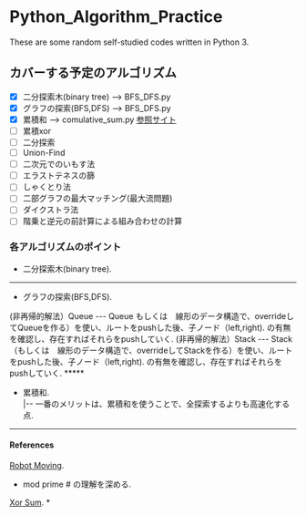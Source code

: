 # Python_Algorithm_Practice
These are some random self-studied codes written in Python 3.

## カバーする予定のアルゴリズム
- [x] 二分探索木(binary tree)   -->   BFS_DFS.py
- [x] グラフの探索(BFS,DFS)      -->   BFS_DFS.py
- [x] 累積和                    -->  comulative_sum.py                             [参照サイト](https://paiza.hatenablog.com/entry/2015/01/21/【累積和、しゃくとり法】初級者でも解るアルゴ "参照サイト") 
- [ ] 累積xor
- [ ] 二分探索
- [ ] Union-Find
- [ ] 二次元でのいもす法
- [ ] エラストテネスの篩
- [ ] しゃくとり法
- [ ] 二部グラフの最大マッチング(最大流問題)
- [ ] ダイクストラ法
- [ ] 階乗と逆元の前計算による組み合わせの計算

### 各アルゴリズムのポイント

* 二分探索木(binary tree). 

*****
* グラフの探索(BFS,DFS). 
  
<Breadth-Fast-Search>
    (非再帰的解法）Queue --- Queue もしくは　線形のデータ構造で、overrideしてQueueを作る）を使い、ルートをpushした後、子ノード（left,right). 
                            の有無を確認し、存在すればそれらをpushしていく. 

<Depth-Fast-Search>
    (非再帰的解法）Stack --- Stack（もしくは　線形のデータ構造で、overrideしてStackを作る）を使い、ルートをpushした後、子ノード（left,right). 
                           の有無を確認し、存在すればそれらをpushしていく. 
*****
    
* 累積和.  
    |-- 一番のメリットは、累積和を使うことで、全探索するよりも高速化する点. 
 *****

#### References

[Robot Moving](https://www.codechef.com/DEC11/problems/MOVES/ ). 
* mod prime # の理解を深める. 

[Xor Sum](https://beta.atcoder.jp/contests/abc050/tasks/arc066_b ). 
* 
